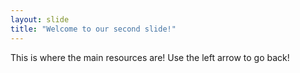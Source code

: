 ```yaml
---
layout: slide
title: "Welcome to our second slide!"
---
```

This is where the main resources are!
Use the left arrow to go back!
